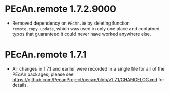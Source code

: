 # PEcAn.remote 1.7.2.9000

* Removed dependency on `PEcAn.DB` by deleting function `remote.copy.update`,
  which was used in only one place and contained typos that guaranteed it could
  never have worked anywhere else.

# PEcAn.remote 1.7.1

* All changes in 1.7.1 and earlier were recorded in a single file for all of
  the PEcAn packages; please see
  https://github.com/PecanProject/pecan/blob/v1.7.1/CHANGELOG.md for details.
